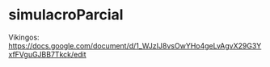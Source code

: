 # simulacroParcial
Vikingos: https://docs.google.com/document/d/1_WJzIJ8vsOwYHo4geLvAgvX29G3YxfFVguGJBB7Tkck/edit
